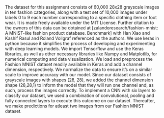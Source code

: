 The dataset for this assignment consists of 60,000 28x28 grayscale images in ten fashion categories, along with a test set of 10,000 images under labels 0 to 9 each number corresponding to a specific clothing item or foot wear. It is made freely available under the MIT License.
Further citation to the owners of this data can be obtained at [zalandoresearch/fashion-mnist: A MNIST-like fashion product database. Benchmark] with Han Xiao and Kashif Rasul and Roland Vollgraf referenced as the authors.
We use keras in python because it simplifies the process of developing and experimenting with deep learning models.
We import Tensorflow and use the Keras libraries, as well as other necessary libraries like Numpy and Matplotlib, for numerical computing and data visualization.
We load and preprocess the Fashion MNIST dataset readily available in Keras and add a channel dimension, respectively.
We normalize the data to ensure it’s on a similar scale to improve accuracy with our model. 
Since our dataset consists of grayscale images with shapes (28, 28), we added the channel dimension shape (28,28,1) to inform the model that they will run one channel and, as such, process the images correctly.
To implement a CNN with six layers to classify our dataset, we used a combination of convolutional, pooling and fully connected layers to execute this outcome on our dataset.
Thereafter, we make predictions for atleast two images from our Fashion MNIST dataset.
